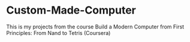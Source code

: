 # Custom-Made-Computer
This is my projects from the course Build a Modern Computer from First Principles: From Nand to Tetris (Coursera)
